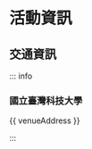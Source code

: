 <script setup lang="ts">
const venueAddress = '106 台北市大安區基隆路四段 43 號'
</script>

# 活動資訊

## 交通資訊

::: info <IconPhMapPin />

### 國立臺灣科技大學

{{ venueAddress }} <CopyButton :source="venueAddress" />

<!-- prettier-ignore -->
<Suspense>
  <LeafletMap class="map" />
  <template #fallback>
    <div class="map"></div>
  </template>
</Suspense>

:::

<style scoped>
svg {
  vertical-align: text-bottom;
  display: inline-block;
}

.custom-block {
  .custom-block-title {
    font-size: xx-large;
  }

  h3 {
    margin-bottom: 8px;
  }

  /* Reset VitePress styles for map buttons */
  :deep(a:hover) {
    opacity: unset;
  }
}

.map {
  width: 100%;
  height: 400px;
  margin: 8px 0;
  border-radius: 4px;
}
</style>
